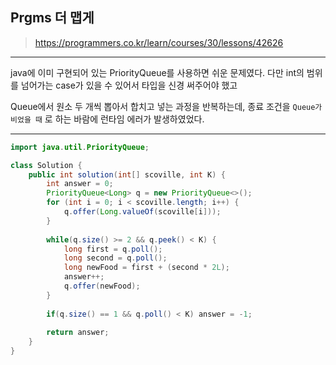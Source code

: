 ## Prgms 더 맵게
> https://programmers.co.kr/learn/courses/30/lessons/42626

*******
java에 이미 구현되어 있는 PriorityQueue를  사용하면 쉬운 문제였다. 다만 int의 범위를 넘어가는 case가 있을 수 있어서 타입을 신경 써주어야 했고



Queue에서 원소 두 개씩 뽑아서 합치고 넣는 과정을 반복하는데, 종료 조건을 ```Queue가 비었을 때``` 로 하는 바람에 런타임 에러가 발생하였었다.
*******


```java
import java.util.PriorityQueue;

class Solution {
    public int solution(int[] scoville, int K) {
        int answer = 0;
        PriorityQueue<Long> q = new PriorityQueue<>();
        for (int i = 0; i < scoville.length; i++) {
			q.offer(Long.valueOf(scoville[i]));
		}
        
        while(q.size() >= 2 && q.peek() < K) {
        	long first = q.poll();
        	long second = q.poll();
        	long newFood = first + (second * 2L);
        	answer++;
        	q.offer(newFood);
        }
        
        if(q.size() == 1 && q.poll() < K) answer = -1;
        
        return answer;
    }
}
```
